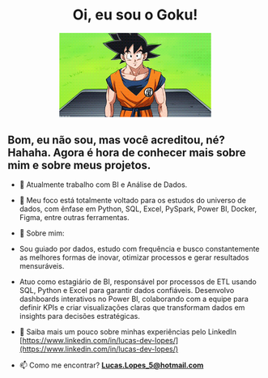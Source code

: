 <h1 align="center">Oi, eu sou o Goku!</h1>

<p align="center">
  <img src="assets/goku1.gif" alt="Goku" width="300" />
</p>

<h2>Bom, eu não sou, mas você acreditou, né? Hahaha. Agora é hora de conhecer mais sobre mim e sobre meus projetos.</h2>

- 🔭 Atualmente trabalho com BI e Análise de Dados. 

- 🌱 Meu foco está totalmente voltado para os estudos do universo de dados, com ênfase em Python, SQL, Excel, PySpark, Power BI, Docker, Figma, entre outras ferramentas.

- 💬 Sobre mim:
- Sou guiado por dados, estudo com frequência e busco constantemente as melhores formas de inovar, otimizar processos e gerar resultados mensuráveis.
- Atuo como estagiário de BI, responsável por processos de ETL usando SQL, Python e Excel para garantir dados confiáveis. Desenvolvo dashboards interativos no Power BI, colaborando com a equipe para definir KPIs e criar visualizações claras que transformam dados em insights para decisões estratégicas.

- 📄 Saiba mais um pouco sobre minhas experiências pelo LinkedIn [https://www.linkedin.com/in/lucas-dev-lopes/](https://www.linkedin.com/in/lucas-dev-lopes/)

- 📫 Como me encontrar? **Lucas.Lopes_5@hotmail.com**
